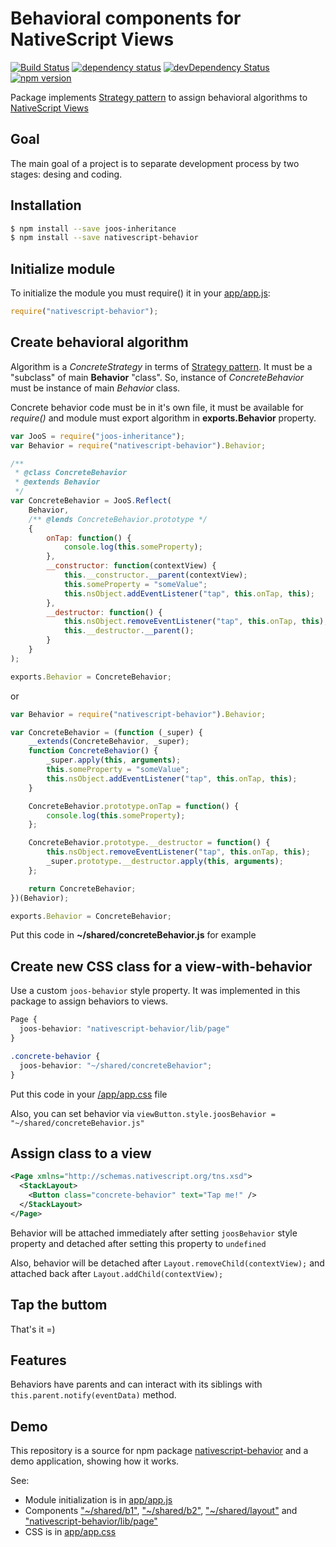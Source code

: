 # Behavioral components for NativeScript Views

[![Build Status](https://travis-ci.org/covex-nn/joos-behavior.svg?branch=master)](https://travis-ci.org/covex-nn/joos-behavior)
[![dependency status](https://david-dm.org/covex-nn/joos-behavior.svg)](https://david-dm.org/covex-nn/joos-behavior)
[![devDependency Status](https://david-dm.org/covex-nn/joos-behavior/dev-status.svg)](https://david-dm.org/covex-nn/joos-behavior#info=devDependencies) 
[![npm version](https://badge.fury.io/js/nativescript-behavior.svg)](https://badge.fury.io/js/nativescript-behavior)

Package implements [Strategy pattern](https://en.wikipedia.org/wiki/Strategy_pattern) to assign behavioral algorithms to [NativeScript Views](https://docs.nativescript.org/ui/ui-views)

## Goal

The main goal of a project is to separate development process by two stages: desing and coding.

## Installation 

```bash
$ npm install --save joos-inheritance
$ npm install --save nativescript-behavior
```

## Initialize module

To initialize the module you must require() it in your [app/app.js](https://github.com/covex-nn/joos-behavior/blob/master/app/app.js):

```javascript
require("nativescript-behavior");
```

## Create behavioral algorithm

Algorithm is a _ConcreteStrategy_ in terms of [Strategy pattern](https://en.wikipedia.org/wiki/Strategy_pattern). It must be a "subclass" of main **Behavior** "class". So, instance of _ConcreteBehavior_ must be instance of main _Behavior_ class.

Concrete behavior code must be in it's own file, it must be available for _require()_ and module must export algorithm in **exports.Behavior** property.

```javascript
var JooS = require("joos-inheritance");
var Behavior = require("nativescript-behavior").Behavior;

/**
 * @class ConcreteBehavior
 * @extends Behavior
 */
var ConcreteBehavior = JooS.Reflect(
    Behavior,
    /** @lends ConcreteBehavior.prototype */
    {
        onTap: function() {
            console.log(this.someProperty);
        },
        __constructor: function(contextView) {
            this.__constructor.__parent(contextView);
            this.someProperty = "someValue";
            this.nsObject.addEventListener("tap", this.onTap, this);
        },
        __destructor: function() {
            this.nsObject.removeEventListener("tap", this.onTap, this);
            this.__destructor.__parent();
        }
    }
);

exports.Behavior = ConcreteBehavior;
```

or

```javascript
var Behavior = require("nativescript-behavior").Behavior;

var ConcreteBehavior = (function (_super) {
    __extends(ConcreteBehavior, _super);
    function ConcreteBehavior() {
        _super.apply(this, arguments);
        this.someProperty = "someValue";
        this.nsObject.addEventListener("tap", this.onTap, this);
    }

    ConcreteBehavior.prototype.onTap = function() {
        console.log(this.someProperty);
    };

    ConcreteBehavior.prototype.__destructor = function() {
        this.nsObject.removeEventListener("tap", this.onTap, this);
        _super.prototype.__destructor.apply(this, arguments);
    };

    return ConcreteBehavior;
})(Behavior);

exports.Behavior = ConcreteBehavior;
```

Put this code in **~/shared/concreteBehavior.js** for example

## Create new CSS class for a view-with-behavior

Use a custom ``joos-behavior`` style property. It was implemented in this package to assign behaviors to views.

```css
Page {
  joos-behavior: "nativescript-behavior/lib/page"
}

.concrete-behavior {
  joos-behavior: "~/shared/concreteBehavior";
}
```

Put this code in your [/app/app.css](https://github.com/covex-nn/joos-behavior/blob/master/app/app.css) file

Also, you can set behavior via ``viewButton.style.joosBehavior = "~/shared/concreteBehavior.js"``

## Assign class to a view

```xml
<Page xmlns="http://schemas.nativescript.org/tns.xsd">
  <StackLayout>
    <Button class="concrete-behavior" text="Tap me!" />
  </StackLayout>
</Page>
```

Behavior will be attached immediately after setting ``joosBehavior`` style property and detached after setting this property to ``undefined``

Also, behavior will be detached after ``Layout.removeChild(contextView);`` and attached back after ``Layout.addChild(contextView);``

## Tap the buttom

That's it =)

## Features

Behaviors have parents and can interact with its siblings with `this.parent.notify(eventData)` method.

## Demo

This repository is a source for npm package [nativescript-behavior](https://www.npmjs.com/package/nativescript-behavior) and a demo application, showing how it works.

See:

* Module initialization is in [app/app.js](https://github.com/covex-nn/joos-behavior/blob/master/app/app.js)
* Components ["~/shared/b1"](https://github.com/covex-nn/joos-behavior/blob/master/app/shared/b1.js), ["~/shared/b2"](https://github.com/covex-nn/joos-behavior/blob/master/app/shared/b2.js), ["~/shared/layout"](https://github.com/covex-nn/joos-behavior/blob/master/app/shared/layout.js) and ["nativescript-behavior/lib/page"](https://github.com/covex-nn/joos-behavior/blob/master/app/joos-behavior/page.js)
* CSS is in [app/app.css](https://github.com/covex-nn/joos-behavior/blob/master/app/app.css)
